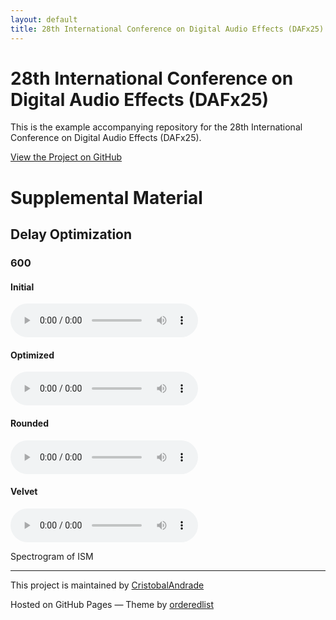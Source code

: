 ```yaml
---
layout: default
title: 28th International Conference on Digital Audio Effects (DAFx25)
---
```


# 28th International Conference on Digital Audio Effects (DAFx25)

This is the example accompanying repository for the 28th International Conference on Digital Audio Effects (DAFx25).

[View the Project on GitHub](https://github.com/CristobalAndrade/Delay-Optimization-DAFx-2025)

# Supplemental Material

## Delay Optimization 

### 600 

#### Initial
<audio controls preload="auto">
  <source src="/sounds/600/ir_init_600.wav" type="audio/wav">
  Your browser does not support the audio tag. 
</audio>

#### Optimized
<audio controls preload="auto">
  <source src="/sounds/600/ir_optim_600.wav" type="audio/wav">
  Your browser does not support the audio tag. 
</audio>

#### Rounded
<audio controls preload="auto">
  <source src="/sounds/600/rounded_optim_600.wav" type="audio/wav">
  Your browser does not support the audio tag. 
</audio>

#### Velvet
<audio controls preload="auto">
  <source src="/sounds/VelvetNoise/velvet_600.wav" type="audio/wav">
  Your browser does not support the audio tag. 
</audio>


Spectrogram of ISM

---

This project is maintained by [CristobalAndrade](https://github.com/CristobalAndrade)

Hosted on GitHub Pages — Theme by [orderedlist](https://github.com/orderedlist)

<script type="text/x-mathjax-config"> MathJax.Hub.Config({ TeX: { equationNumbers: { autoNumber: "all" } } }); </script>
<script type="text/x-mathjax-config">
	MathJax.Hub.Config({
		tex2jax: {
			inlineMath: [ ['$','$'], ["\\(","\\)"] ],
      processEscapes: true
  }
});
</script>
<script src="https://cdn.mathjax.org/mathjax/latest/MathJax.js?config=TeX-AMS-MML_HTMLorMML" type="text/javascript"></script>

<!-- ... -->

<link href="https://maxcdn.bootstrapcdn.com/font-awesome/4.7.0/css/font-awesome.min.css" rel="stylesheet" integrity="sha384-wvfXpqpZZVQGK6TAh5PVlGOfQNHSoD2xbE+QkPxCAFlNEevoEH3Sl0sibVcOQVnN" crossorigin="anonymous" />
<link rel="stylesheet" href="{{ site.baseurl}}/css/trackswitch.min.css" />

    
